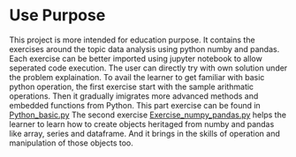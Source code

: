 # Use Purpose
This project is more intended for education purpose. It contains the exercises around the topic data analysis using python numby and pandas. Each exercise can be better imported using jupyter notebook to allow seperated code execution. The user can directly try with own solution under the problem explaination.
To avail the learner to get familiar with basic python operation, the first exercise start with the sample arithmatic operations. Then it gradually imigrates more advanced methods and embedded functions from Python. This part exercise can be found in [Python_basic.py](https://github.com/yagebin79386/PythonDataAnalysis/blob/1fdc0a9e7b075c5a35e2307837c3c15192421af3/Python_basic.py)
The second exercise [Exercise_numpy_pandas.py](https://github.com/yagebin79386/PythonDataAnalysis/blob/dba3725d0d3a689d656157f10972f32fde8b6835/Exercise_numpy_pandas.py) helps the learner to learn how to create objects heritaged from numby and pandas like array, series and dataframe. And it brings in the skills of operation and manipulation of those objects too.

